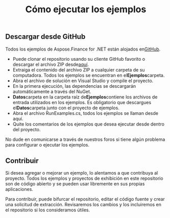 ﻿---
title: Cómo ejecutar los ejemplos
type: docs
weight: 70
url: /es/net/how-to-run-the-examples/
description: Descargue y ejecute los ejemplos C# Finance Library API de GitHub
---
## **Descargar desde GitHub**
Todos los ejemplos de Aspose.Finance for .NET están alojados en[GitHub](https://github.com/aspose-finance/Aspose.Finance-for-.NET).

- Puede clonar el repositorio usando su cliente GitHub favorito o descargar el archivo ZIP desde[aquí](https://github.com/aspose-finance/Aspose.Finance-for-.NET/archive/master.zip).
- Extraiga el contenido del archivo ZIP a cualquier carpeta de su computadora. Todos los ejemplos se encuentran en el**Ejemplos**carpeta.
- Abra el archivo de solución en Visual Studio y compile el proyecto.
- En la primera ejecución, las dependencias se descargarán automáticamente a través del NuGet.
- **Datos**carpeta en la carpeta raíz de**Ejemplos**contiene los archivos de entrada utilizados en los ejemplos. Es obligatorio que descargues el**Datos**carpeta junto con el proyecto de ejemplos.
- Abra el archivo RunExamples.cs, todos los ejemplos se llaman desde aquí.
- Quite los comentarios de los ejemplos que desea ejecutar desde dentro del proyecto.

No dude en comunicarse a través de nuestros foros si tiene algún problema para configurar o ejecutar los ejemplos.
## **Contribuir**
Si desea agregar o mejorar un ejemplo, lo alentamos a que contribuya al proyecto. Todos los ejemplos y proyectos de exhibición en este repositorio son de código abierto y se pueden usar libremente en sus propias aplicaciones.

Para contribuir, puede bifurcar el repositorio, editar el código fuente y crear una solicitud de extracción. Revisaremos los cambios y los incluiremos en el repositorio si los consideramos útiles.
